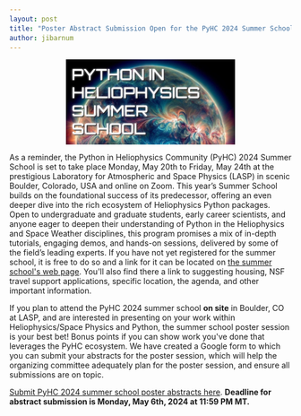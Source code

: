 ```yaml
---
layout: post
title: "Poster Abstract Submission Open for the PyHC 2024 Summer School"
author: jibarnum
---
```


<img src="/../img/page_images/summer-school-24.jpg" alt="Summer School Monday, 20 May 2024 – Friday, 24 May 2024" style="display: block; margin-left: auto; margin-right: auto; width: 60%">

As a reminder, the Python in Heliophysics Community (PyHC) 2024 Summer School is set to take place Monday, May 20th to Friday, May 24th at the prestigious Laboratory for Atmospheric and Space Physics (LASP) in scenic Boulder, Colorado, USA and online on Zoom. This year’s Summer School builds on the foundational success of its predecessor, offering an even deeper dive into the rich ecosystem of Heliophysics Python packages. Open to undergraduate and graduate students, early career scientists, and anyone eager to deepen their understanding of Python in the Heliophysics and Space Weather disciplines, this program promises a mix of in-depth tutorials, engaging demos, and hands-on sessions, delivered by some of the field’s leading experts. If you have not yet registered for the summer school, it is free to do so and a link for it can be located on [the summer school's web page](https://pyhc.org/summer-school-24). You'll also find there a link to suggesting housing, NSF travel support applications, specific location, the agenda, and other important information. 

If you plan to attend the PyHC 2024 summer school **on site** in Boulder, CO at LASP, and are interested in presenting on your work within Heliophysics/Space Physics and Python, the summer school poster session is your best bet! Bonus points if you can show work you've done that leverages the PyHC ecosystem. We have created a Google form to which you can submit your abstracts for the poster session, which will help the organizing committee adequately plan for the poster session, and ensure all submissions are on topic. 

[Submit PyHC 2024 summer school poster abstracts here](https://forms.gle/rYV8KFP9moazTxwC8). **Deadline for abstract submission is Monday, May 6th, 2024 at 11:59 PM MT.** 
